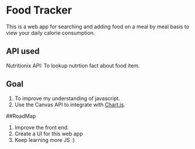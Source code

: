 # Food Tracker
This is a web app for searching and adding food on a meal by meal basis to view your daily calorie consumption.

## API used
Nutritionix API: To lookup nutrtion fact about food item.

## Goal

1. To improve my understanding of javascript.
2. Use the Canvas API to integrate with [Chart.js](https://github.com/chartjs/Chart.js).

##RoadMap
1. Improve the front end.
2. Create a UI for this web app
3. Keep learning more JS :)